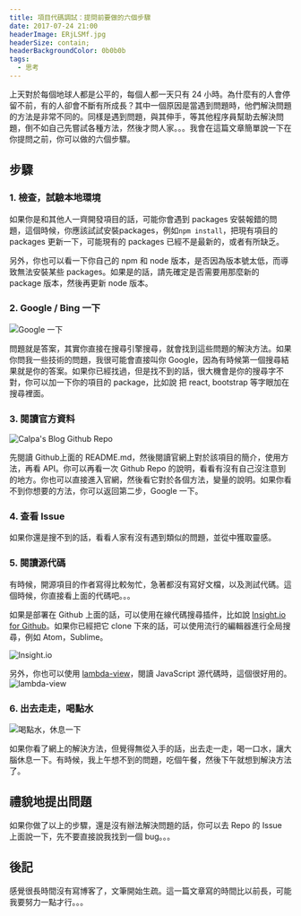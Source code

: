```yaml
---
title: 項目代碼調試：提問前要做的六個步驟
date: 2017-07-24 21:00
headerImage: ERjLSMf.jpg
headerSize: contain;
headerBackgroundColor: 0b0b0b
tags:
  - 思考
---
```


上天對於每個地球人都是公平的，每個人都一天只有 24 小時。為什麼有的人會停留不前，有的人卻會不斷有所成長？其中一個原因是當遇到問題時，他們解決問題的方法是非常不同的。同樣是遇到問題，與其伸手，等其他程序員幫助去解決問題，倒不如自己先嘗試各種方法，然後才問人家。。。我會在這篇文章簡單說一下在你提問之前，你可以做的六個步驟。

## 步驟

### 1. 檢查，試驗本地環境

  如果你是和其他人一齊開發項目的話，可能你會遇到 packages 安裝報錯的問題，這個時候，你應該試試安裝packages，例如`npm install`，把現有項目的 packages 更新一下，可能現有的 packages 已經不是最新的，或者有所缺乏。

  另外，你也可以看一下你自己的 npm 和 node 版本，是否因為版本號太低，而導致無法安裝某些 packages。如果是的話，請先確定是否需要用那麼新的 package 版本，然後再更新 node 版本。

### 2. Google / Bing 一下

  ![Google 一下](https://i.imgur.com/1Djy0Gj.png)

  問題就是答案，其實你直接在搜尋引擎搜尋，就會找到這些問題的解決方法。如果你問我一些技術的問題，我很可能會直接叫你 Google，因為有時候第一個搜尋結果就是你的答案。如果你已經找過，但是找不到的話，很大機會是你的搜尋字不對，你可以加一下你的項目的 package，比如說 把 react, bootstrap 等字眼加在搜尋裡面。

### 3. 閱讀官方資料

  ![Calpa's Blog Github Repo](https://i.imgur.com/kmFRumd.png)

  先閱讀 Github上面的 README.md，然後閱讀官網上對於該項目的簡介，使用方法，再看 API。你可以再看一次 Github Repo 的說明，看看有沒有自己沒注意到的地方。你也可以直接進入官網，然後看它對於各個方法，變量的說明。如果你看不到你想要的方法，你可以返回第二步，Google 一下。

### 4. 查看 Issue

  如果你還是搜不到的話，看看人家有沒有遇到類似的問題，並從中獲取靈感。

### 5. 閱讀源代碼

  有時候，開源項目的作者寫得比較匆忙，急著都沒有寫好文檔，以及測試代碼。這個時候，你直接看上面的代碼吧。。。

  如果是部署在 Github 上面的話，可以使用在線代碼搜尋插件，比如說 [Insight.io for Github](https://chrome.google.com/webstore/detail/insightio-for-github/pmhfgjjhhomfplgmbalncpcohgeijonh)。如果你已經把它 clone 下來的話，可以使用流行的編輯器進行全局搜尋，例如 Atom，Sublime。

  ![Insight.io](https://i.imgur.com/OWuA4xP.png)

  另外，你也可以使用 [lambda-view](https://github.com/Jianru-Lin/lambda-view)，閱讀 JavaScript 源代碼時，這個很好用的。
  ![lambda-view](https://i.imgur.com/kmuI2NX.png)

### 6. 出去走走，喝點水

  ![喝點水，休息一下](https://i.imgur.com/oXlUIRt.gif)

  如果你看了網上的解決方法，但覺得無從入手的話，出去走一走，喝一口水，讓大腦休息一下。有時候，我上午想不到的問題，吃個午餐，然後下午就想到解決方法了。

## 禮貌地提出問題

  如果你做了以上的步驟，還是沒有辦法解決問題的話，你可以去 Repo 的 Issue 上面說一下，先不要直接說我找到一個 bug。。。

## 後記

感覺很長時間沒有寫博客了，文筆開始生疏。這一篇文章寫的時間比以前長，可能我要努力一點才行。。。
